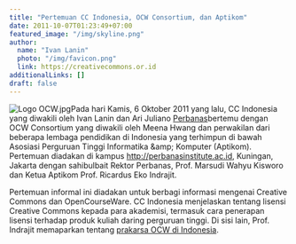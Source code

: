 ```yaml
---
title: "Pertemuan CC Indonesia, OCW Consortium, dan Aptikom"
date: 2011-10-07T01:23:49+07:00
featured_image: "/img/skyline.png"
author:
  name: "Ivan Lanin"
  photo: "/img/favicon.png"
  link: https://creativecommons.or.id
additionalLinks: []
draft: false
---
```




<img src="../../uploads/Logo%20OCW.jpg" alt="Logo OCW.jpg" class="img-fluid w-sm-25 float-sm-end ms-sm-5 mt-3 mb-4 borderless">Pada hari Kamis, 6 Oktober 2011 yang lalu, CC Indonesia yang diwakili oleh Ivan Lanin dan Ari Juliano [Perbanas](http://www.ocwconsortium.org/en/community/events/icalrepeat.detail/2011/10/06/35/-/ZGFkN2JiZGNiYmM0YTg5MGYwMzUyMTRiZDFiNDdkMDA=/learn-to-share-a-talk-discussion-chat-shindig-event-whatever-you-want-to-call-it-on-ocw")bertemu dengan OCW Consortium yang diwakili oleh Meena Hwang dan perwakilan dari beberapa lembaga pendidikan di Indonesia yang terhimpun di bawah Asosiasi Perguruan Tinggi Informatika &amp; Komputer (Aptikom). Pertemuan diadakan di kampus http://perbanasinstitute.ac.id, Kuningan, Jakarta dengan sahibulbait Rektor Perbanas, Prof. Marsudi Wahyu Kisworo dan Ketua Aptikom Prof. Ricardus Eko Indrajit.

Pertemuan informal ini diadakan untuk berbagi informasi mengenai Creative Commons dan OpenCourseWare. CC Indonesia menjelaskan tentang lisensi Creative Commons kepada para akademisi, termasuk cara penerapan lisensi terhadap produk kuliah daring perguruan tinggi. Di sisi lain, Prof. Indrajit memaparkan tentang [prakarsa OCW di Indonesia](http://us.detikinet.com/read/2011/05/12/134312/1638172/398/inisiatif-indonesia-menarik-perhatian-dunia-opencourseware).